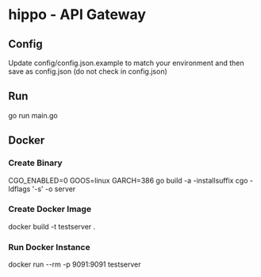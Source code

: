 # hippo - API Gateway

## Config
Update config/config.json.example to match your environment and then save as config.json (do not check in config.json)

## Run
go run main.go

## Docker
### Create Binary
CGO_ENABLED=0 GOOS=linux GARCH=386 go build -a -installsuffix cgo -ldflags '-s' -o server

### Create Docker Image
docker build -t testserver .

### Run Docker Instance
docker run --rm -p 9091:9091 testserver
